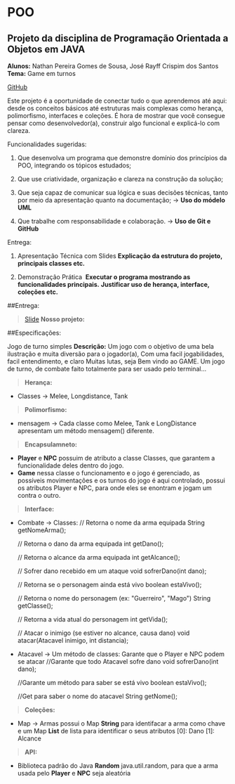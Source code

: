 # POO

## **Projeto da disciplina de Programação Orientada a Objetos em JAVA**

**Alunos:** Nathan Pereira Gomes de Sousa, José Rayff Crispim dos Santos
**Tema:**  Game em turnos

[GitHub](https://github.com/nathanGsousa/POO)


Este projeto é a oportunidade de conectar tudo o que aprendemos até aqui: desde os conceitos básicos até estruturas mais complexas como
herança, polimorfismo, interfaces e coleções. É hora de mostrar que você consegue pensar como desenvolvedor(a), construir algo funcional e explicá-lo com clareza.

Funcionalidades sugeridas:

1. Que desenvolva um programa que demonstre domínio dos princípios da POO, integrando os tópicos estudados;

2. Que use criatividade, organização e clareza na construção da solução;

3. Que seja capaz de comunicar sua lógica e suas decisões técnicas, tanto por meio da apresentação quanto na documentação; -> **Uso do módelo UML**

4. Que trabalhe com responsabilidade e colaboração. -> **Uso de Git e GitHub**

Entrega:
1. Apresentação Técnica com Slides
**Explicação da estrutura do projeto, principais classes etc.**

2. Demonstração Prática 
**Executar o programa mostrando as funcionalidades principais.**
**Justificar uso de herança, interface, coleções etc.**

##Entrega:

>[Slide](https://www.canva.com/design/DAGoL_fOIyM/roiXc8-EOp103r5M-iVtbQ/edit?utm_content=DAGoL_fOIyM&utm_campaign=designshare&utm_medium=link2&utm_source=sharebutton) <Mudar link>
**Nosso projeto:**

##Especificações:

Jogo de turno simples
**Descrição:** Um jogo com o objetivo de uma bela ilustração e muita diversão para o jogador(a), Com uma facil jogabilidades, facil entendimento, e claro Muitas lutas, seja Bem vindo ao GAME.
Um jogo de turno, de combate faito totalmente para ser usado pelo terminal...

> **Herança:**
 - Classes -> Melee, Longdistance, Tank

> **Polimorfismo:**
 - mensagem -> Cada classe como Melee, Tank e LongDistance 
 apresentam um método mensagem() diferente.
 
> **Encapsulamneto:**
 - **Player** e **NPC** possuim de atributo a classe Classes, que garantem a funcionalidade deles dentro do jogo.
 - **Game** nessa classe o funcionamento e o jogo é gerenciado, as possíveis movimentações e os turnos do jogo é aqui controlado, possui os atributos Player e NPC, para onde eles se enontram e jogam um contra o outro.

> **Interface:** 
 - Combate -> Classes:
    // Retorna o nome da arma equipada
    String getNomeArma();

    // Retorna o dano da arma equipada
    int getDano();

    // Retorna o alcance da arma equipada
    int getAlcance();

    // Sofrer dano recebido em um ataque
    void sofrerDano(int dano);

    // Retorna se o personagem ainda está vivo
    boolean estaVivo();

    // Retorna o nome do personagem (ex: "Guerreiro", "Mago")
    String getClasse();

    // Retorna a vida atual do personagem
    int getVida();

    // Atacar o inimigo (se estiver no alcance, causa dano)
    void atacar(Atacavel inimigo, int distancia);

 - Atacavel -> Um método de classes: Garante que o Player e NPC podem se atacar
   //Garante que todo Atacavel sofre dano
    void sofrerDano(int dano);

    //Garante um método para saber se está vivo
    boolean estaVivo();

    //Get para saber o nome do atacavel
    String getNome();

> **Coleções:** 
 - Map -> Armas possui o Map **String** para identifacar a arma como chave e um Map **List** de lista para identificar o seus atributos [0]: Dano [1]: Alcance

> **API:** 
 - Biblioteca padrão do Java **Random** java.util.random, para que a arma usada pelo **Player** e **NPC** seja aleatória